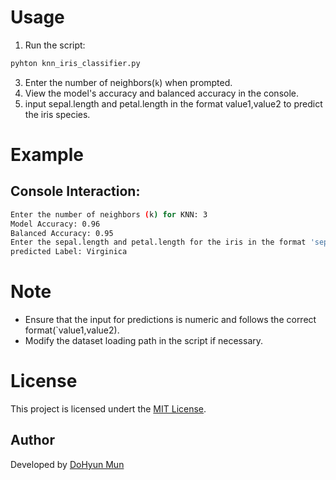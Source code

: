 # Usage
1. Run the script:
```bash
pyhton knn_iris_classifier.py
```
3. Enter the number of neighbors(`k`) when prompted.
4. View the model's accuracy and balanced accuracy in the console.
5. input sepal.length and petal.length in the format value1,value2 to predict the iris species.

# Example
## Console Interaction:
```bash
Enter the number of neighbors (k) for KNN: 3
Model Accuracy: 0.96
Balanced Accuracy: 0.95
Enter the sepal.length and petal.length for the iris in the format 'sepal_length,petal_length':5.1,1.8
predicted Label: Virginica
```
# Note
- Ensure that the input for predictions is numeric and follows the correct format(`value1,value2).
- Modify the dataset loading path in the script if necessary.

# License
This project is licensed undert the [MIT License](https://www.apache.org/licenses/LICENSE-2.0).

## Author
Developed by [DoHyun Mun](https://www.google.com)
